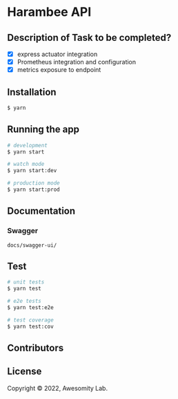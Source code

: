# Harambee API

## Description of Task to be completed?

* [x] express actuator integration
* [x] Prometheus integration and configuration
* [x] metrics exposure to endpoint

## Installation

```bash
$ yarn
```

## Running the app

```bash
# development
$ yarn start

# watch mode
$ yarn start:dev

# production mode
$ yarn start:prod

```

## Documentation

### Swagger

```
docs/swagger-ui/
```

## Test

```bash
# unit tests
$ yarn test

# e2e tests
$ yarn test:e2e

# test coverage
$ yarn test:cov
```

## Contributors

## License

Copyright © 2022, Awesomity Lab.
